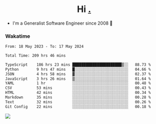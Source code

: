 <h1 align="center">Hi <a href="https://www.hackerrank.com/erasmosaraujo">.</a></h1>
 
- I'm a Generalist Software Engineer  since 2008 🚀
<!--  
<p align="left">
  <a href="https://github.com/erasmosoares/github-readme-stats">
    <img
      align="center"
      src="https://github-readme-stats.vercel.app/api/top-langs/?username=erasmosoares&theme=radical&layout=compact"
    />
  </a>
  <a href="https://github.com/erasmosoares/github-readme-stats">
    [![Harlok's WakaTime stats](https://github-readme-stats.vercel.app/api/wakatime?username=ffflabs)](https://github.com/anuraghazra/github-readme-stats)
  </a>
</p>

<!--
 ### Repo 
 
<p align="left">
 <a href="https://github.com/erasmosoares/github-readme-stats">
    <img
      align="center"
      height="165"
      src="https://github-readme-stats.vercel.app/api/pin?username=erasmosoares&repo=sample-node&title_color=fff&icon_color=f9f9f9&text_color=9f9f9f&bg_color=151515"
    />
  </a>
  <a href="https://github.com/erasmosoares/github-readme-stats">
    <img
      align="center"
      height="165"
      src="https://github-readme-stats.vercel.app/api/pin?username=erasmosoares&repo=sample-node&title_color=fff&icon_color=f9f9f9&text_color=9f9f9f&bg_color=151515"
    />
  </a>
</p>
-->

 ### Wakatime 

<!--START_SECTION:waka-->

```txt
From: 18 May 2023 - To: 17 May 2024

Total Time: 209 hrs 46 mins

TypeScript    186 hrs 23 mins ██████████████████████▒░░   88.73 %
Python        9 hrs 47 mins   █░░░░░░░░░░░░░░░░░░░░░░░░   04.66 %
JSON          4 hrs 58 mins   ▓░░░░░░░░░░░░░░░░░░░░░░░░   02.37 %
JavaScript    3 hrs 26 mins   ▒░░░░░░░░░░░░░░░░░░░░░░░░   01.64 %
YAML          1 hr            ░░░░░░░░░░░░░░░░░░░░░░░░░   00.48 %
CSV           53 mins         ░░░░░░░░░░░░░░░░░░░░░░░░░   00.43 %
HTML          42 mins         ░░░░░░░░░░░░░░░░░░░░░░░░░   00.34 %
Markdown      35 mins         ░░░░░░░░░░░░░░░░░░░░░░░░░   00.28 %
Text          32 mins         ░░░░░░░░░░░░░░░░░░░░░░░░░   00.26 %
Git Config    22 mins         ░░░░░░░░░░░░░░░░░░░░░░░░░   00.18 %
```

<!--END_SECTION:waka-->

![](https://komarev.com/ghpvc/?username=erasmosoares&color=brightgreen)
